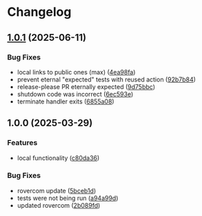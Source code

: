 # Changelog

## [1.0.1](https://github.com/VU-ASE/roverlib-python/compare/v1.0.0...v1.0.1) (2025-06-11)


### Bug Fixes

* local links to public ones (max) ([4ea98fa](https://github.com/VU-ASE/roverlib-python/commit/4ea98fa7cbd65efcd8a8666f6cfbca7596b9d3cb))
* prevent eternal "expected" tests with reused action ([92b7b84](https://github.com/VU-ASE/roverlib-python/commit/92b7b84c15902b56e41aaf0471ef95e881bcaa91))
* release-please PR eternally expected ([9d75bbc](https://github.com/VU-ASE/roverlib-python/commit/9d75bbc5581938acdd7627a73f9ae2f5f2412de9))
* shutdown code was incorrect ([6ec593e](https://github.com/VU-ASE/roverlib-python/commit/6ec593ec7a17d8af8482e3a476313d0da2485b45))
* terminate handler exits ([6855a08](https://github.com/VU-ASE/roverlib-python/commit/6855a0831fe15941f6f24c899b41d620bf7f6f9e))

## 1.0.0 (2025-03-29)


### Features

* local functionality ([c80da36](https://github.com/VU-ASE/roverlib-python/commit/c80da36d7806a8dab7af036acbbcaf5d80838f03))


### Bug Fixes

* rovercom update ([5bceb1d](https://github.com/VU-ASE/roverlib-python/commit/5bceb1de24e2f4e3eb935ce534d8c65dc9ab26a9))
* tests were not being run ([a94a99d](https://github.com/VU-ASE/roverlib-python/commit/a94a99d6b2a12adc80ef819566bac6c4a162f5db))
* updated rovercom ([2b089fd](https://github.com/VU-ASE/roverlib-python/commit/2b089fdc88bbc9517665d62b9ffccced7925fee1))
